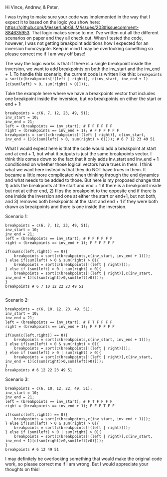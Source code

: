 Hi Vince, Andrew, & Peter,

I was trying to make sure your code was implemented in the way that I expect it to based on the logic you show here: https://github.com/MesserLab/SLiM/issues/203#issuecomment-884635953. That logic makes sense to me. I've written out all the different scenarios on paper and they all check out. When I tested the code, however, I was not getting breakpoint additions how I expected for an inversion homozygote. Keep in mind I may be overlooking something so please correct me if I am way off base! 

The way the logic works is that if there is a single breakpoint inside the inversion, we want to add breakpoints on both the inv_start and the inv_end + 1. To handle this scenario, the current code is written like this: ```breakpoints = sort(c(breakpoints[!(left | right)], c(inv_start, inv_end + 1)[c(sum(left) > 0, sum(right) > 0)]));```. 

Take the example here where we have a breakpoints vector that includes one breakpoint inside the inversion, but no breakpoints on either the start or end + 1:

```
breakpoints = c(6, 7, 12, 23, 49, 51);
inv_start = 10;
inv_end = 21;
left = (breakpoints == inv_start); # F F F F F F
right = (breakpoints == inv_end + 1); # F F F F F F
breakpoints = sort(c(breakpoints[!(left | right)], c(inv_start, inv_end + 1)[c(sum(left) > 0, sum(right) > 0)])); # 6 7 12 23 49 51
```

What I would expect here is that the code would add a breakpoint at start and at end + 1, but what it outputs is just the same breakpoints vector. I think this comes down to the fact that it only adds inv_start and inv_end + 1 conditioned on whether those logical vectors have trues in them. I think what we want here instead is that they do NOT have trues in them. It became a little more complicated when thinking through the end dynamics and what needs to be added to those. But here is my proposed change that 1) adds the breakponts at the start and end + 1 if there is a breakpoint inside but not at either end, 2) flips the breakpoint to the opposite end if there is one inside the inversion and one at either the start or end+1, but not both, and 3) removes both breakpoints at the start and end + 1 if they were both drawn as breakpoints and there is one inside the inversion. 

Scenario 1: 
```
breakpoints = c(6, 7, 12, 23, 49, 51);
inv_start = 10;
inv_end = 21;
left = (breakpoints == inv_start); # F F F F F F 
right = (breakpoints == inv_end + 1); F F F F F F 

if(sum(c(left,right)) == 0){
	breakpoints = sort(c(breakpoints,c(inv_start, inv_end + 1)));
} else if(sum(left) > 0 & sum(right) > 0){
	breakpoints = sort(c(breakpoints[!(left | right)]));
} else if (sum(left) > 0 | sum(right) > 0){
	breakpoints = sort(c(breakpoints[!(left | right)],c(inv_start, inv_end + 1)[c(sum(right)>0,sum(left)>0)]));
}
breakpoints # 6 7 10 12 22 23 49 51


```

Scenario 2:
```
breakpoints = c(6, 10, 12, 23, 49, 51);
inv_start = 10;
inv_end = 21;
left = (breakpoints == inv_start); # F T F F F F 
right = (breakpoints == inv_end + 1); F F F F F F 

if(sum(c(left,right)) == 0){
	breakpoints = sort(c(breakpoints,c(inv_start, inv_end + 1)));
} else if(sum(left) > 0 & sum(right) > 0){
	breakpoints = sort(c(breakpoints[!(left | right)]));
} else if (sum(left) > 0 | sum(right) > 0){
	breakpoints = sort(c(breakpoints[!(left | right)],c(inv_start, inv_end + 1)[c(sum(right)>0,sum(left)>0)]));
}
breakpoints # 6 12 22 23 49 51

```

Scenario 3:
```
breakpoints = c(6, 10, 12, 22, 49, 51);
inv_start = 10;
inv_end = 21;
left = (breakpoints == inv_start); # F T F F F F 
right = (breakpoints == inv_end + 1); F F F T F F 

if(sum(c(left,right)) == 0){
	breakpoints = sort(c(breakpoints,c(inv_start, inv_end + 1)));
} else if(sum(left) > 0 & sum(right) > 0){
	breakpoints = sort(c(breakpoints[!(left | right)]));
} else if (sum(left) > 0 | sum(right) > 0){
	breakpoints = sort(c(breakpoints[!(left | right)],c(inv_start, inv_end + 1)[c(sum(right)>0,sum(left)>0)]));
}
breakpoints # 6 12 49 51

```

I may definitely be overlooking something that would make the original code work, so please correct me if I am wrong. But I would appreciate your thoughts on this! 
